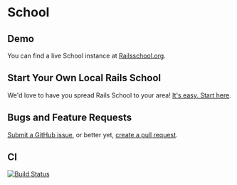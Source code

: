School
======

Demo
----

You can find a live School instance at [Railsschool.org](//www.railsschool.org).

Start Your Own Local Rails School
---

We'd love to have you spread Rails School to your area! [It's easy. Start here](https://github.com/rails-school/school/blob/master/STARTING_A_LOCAL_SCHOOL.md).

Bugs and Feature Requests
---

[Submit a GitHub issue](https://github.com/rails-school/school/issues/new), or better yet, [create a pull request](https://github.com/rails-school/school/CONTRIBUTING.md).

CI
--

[![Build Status](https://secure.travis-ci.org/rails-school/school.png?branch=master)](http://travis-ci.org/rails-school/school)
